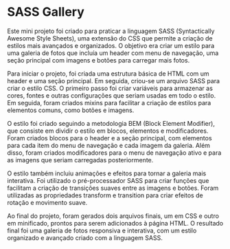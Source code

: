 # SASS Gallery

Este mini projeto foi criado para praticar a linguagem SASS (Syntactically Awesome Style Sheets), uma extensão do CSS que permite a criação de estilos mais avançados e organizados. O objetivo era criar um estilo para uma galeria de fotos que incluía um header com menu de navegação, uma seção principal com imagens e botões para carregar mais fotos.

Para iniciar o projeto, foi criada uma estrutura básica de HTML com um header e uma seção principal. Em seguida, criou-se um arquivo SASS para criar o estilo CSS. O primeiro passo foi criar variáveis para armazenar as cores, fontes e outras configurações que seriam usadas em todo o estilo. Em seguida, foram criados mixins para facilitar a criação de estilos para elementos comuns, como botões e imagens.

O estilo foi criado seguindo a metodologia BEM (Block Element Modifier), que consiste em dividir o estilo em blocos, elementos e modificadores. Foram criados blocos para o header e a seção principal, com elementos para cada item do menu de navegação e cada imagem da galeria. Além disso, foram criados modificadores para o menu de navegação ativo e para as imagens que seriam carregadas posteriormente.

O estilo também incluiu animações e efeitos para tornar a galeria mais interativa. Foi utilizado o pré-processador SASS para criar funções que facilitam a criação de transições suaves entre as imagens e botões. Foram utilizadas as propriedades transform e transition para criar efeitos de rotação e movimento suave.

Ao final do projeto, foram gerados dois arquivos finais, um em CSS e outro em minificado, prontos para serem adicionados à página HTML. O resultado final foi uma galeria de fotos responsiva e interativa, com um estilo organizado e avançado criado com a linguagem SASS.
